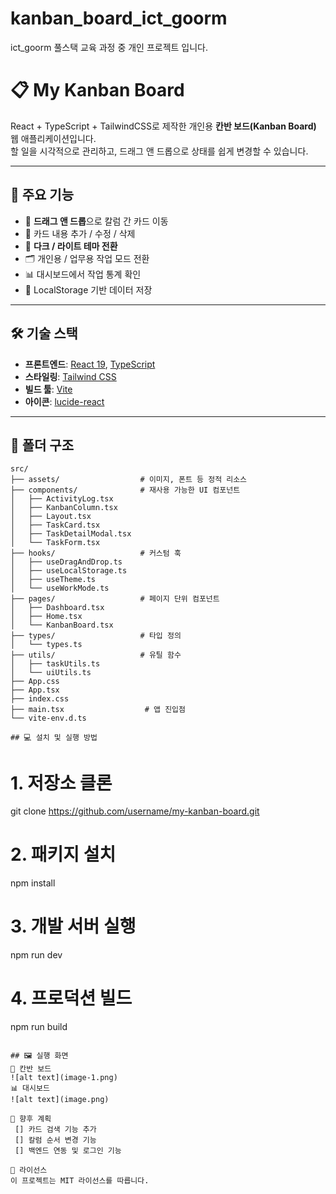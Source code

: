 # kanban_board_ict_goorm

ict_goorm 풀스택 교육 과정 중 개인 프로젝트 입니다.

# 📋 My Kanban Board

React + TypeScript + TailwindCSS로 제작한 개인용 **칸반 보드(Kanban Board)** 웹 애플리케이션입니다.  
할 일을 시각적으로 관리하고, 드래그 앤 드롭으로 상태를 쉽게 변경할 수 있습니다.

---

## 🚀 주요 기능

- 🔄 **드래그 앤 드롭**으로 칼럼 간 카드 이동
- 📝 카드 내용 추가 / 수정 / 삭제
- 🎨 **다크 / 라이트 테마 전환**
- 🗂️ 개인용 / 업무용 작업 모드 전환
- 📊 대시보드에서 작업 통계 확인
- 💾 LocalStorage 기반 데이터 저장

---

## 🛠 기술 스택

- **프론트엔드**: [React 19](https://react.dev/), [TypeScript](https://www.typescriptlang.org/)
- **스타일링**: [Tailwind CSS](https://tailwindcss.com/)
- **빌드 툴**: [Vite](https://vitejs.dev/)
- **아이콘**: [lucide-react](https://lucide.dev/)

---

## 📂 폴더 구조

```plaintext
src/
├── assets/                  # 이미지, 폰트 등 정적 리소스
├── components/              # 재사용 가능한 UI 컴포넌트
│   ├── ActivityLog.tsx
│   ├── KanbanColumn.tsx
│   ├── Layout.tsx
│   ├── TaskCard.tsx
│   ├── TaskDetailModal.tsx
│   └── TaskForm.tsx
├── hooks/                   # 커스텀 훅
│   ├── useDragAndDrop.ts
│   ├── useLocalStorage.ts
│   ├── useTheme.ts
│   └── useWorkMode.ts
├── pages/                   # 페이지 단위 컴포넌트
│   ├── Dashboard.tsx
│   ├── Home.tsx
│   └── KanbanBoard.tsx
├── types/                   # 타입 정의
│   └── types.ts
├── utils/                   # 유틸 함수
│   ├── taskUtils.ts
│   └── uiUtils.ts
├── App.css
├── App.tsx
├── index.css
├── main.tsx                  # 앱 진입점
└── vite-env.d.ts

## 💻 설치 및 실행 방법
```

# 1. 저장소 클론

git clone https://github.com/username/my-kanban-board.git

# 2. 패키지 설치

npm install

# 3. 개발 서버 실행

npm run dev

# 4. 프로덕션 빌드

npm run build

```

## 🖼 실행 화면
📌 칸반 보드
![alt text](image-1.png)
📊 대시보드
![alt text](image.png)

📅 향후 계획
 [] 카드 검색 기능 추가
 [] 칼럼 순서 변경 기능
 [] 백엔드 연동 및 로그인 기능

📜 라이선스
이 프로젝트는 MIT 라이선스를 따릅니다.

```
